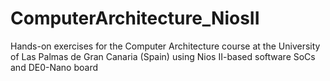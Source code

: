 # ComputerArchitecture_NiosII
Hands-on exercises for the Computer Architecture course at the University of Las Palmas de Gran Canaria (Spain) using Nios II-based software SoCs and DE0-Nano board
